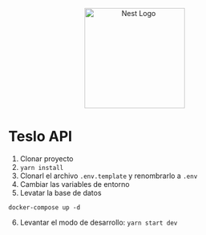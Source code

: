 <p align="center">
  <a href="http://nestjs.com/" target="blank"><img src="https://nestjs.com/img/logo-small.svg" width="200" alt="Nest Logo" /></a>
</p>

[circleci-image]: https://img.shields.io/circleci/build/github/nestjs/nest/master?token=abc123def456
[circleci-url]: https://circleci.com/gh/nestjs/nest

# Teslo API

1. Clonar proyecto
2. ```yarn install```
3. Clonarl el archivo ```.env.template``` y renombrarlo a ```.env```
4. Cambiar las variables de entorno
5. Levatar la base de datos
```
docker-compose up -d
```
6. Levantar el modo de desarrollo: ```yarn start dev```

